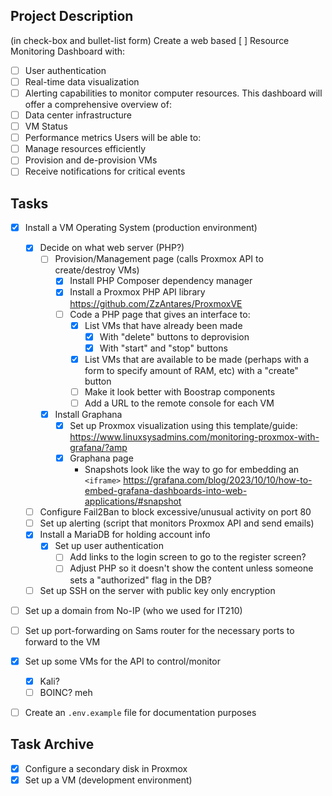 ## Project Description
(in check-box and bullet-list form)
Create a web based [ ] Resource Monitoring Dashboard with:
- [ ] User authentication
- [ ] Real-time data visualization
- [ ] Alerting capabilities
to monitor computer resources. This dashboard will offer a comprehensive overview of:
- [ ] Data center infrastructure
- [ ] VM Status
- [ ] Performance metrics
Users will be able to:
- [ ] Manage resources efficiently
- [ ] Provision and de-provision VMs
- [ ] Receive notifications for critical events

## Tasks
- [x] Install a VM Operating System (production environment)
    - [x] Decide on what web server (PHP?)
        - [ ] Provision/Management page (calls Proxmox API to create/destroy VMs)
            - [x] Install PHP Composer dependency manager
            - [x] Install a Proxmox PHP API library https://github.com/ZzAntares/ProxmoxVE
            - [ ] Code a PHP page that gives an interface to:
                - [x] List VMs that have already been made
                    - [x] With "delete" buttons to deprovision
                    - [x] With "start" and "stop" buttons
                - [x] List VMs that are available to be made (perhaps with a form to specify amount of RAM, etc) with a "create" button
                - [ ] Make it look better with Boostrap components
                - [ ] Add a URL to the remote console for each VM
        - [X] Install Graphana
            - [X] Set up Proxmox visualization using this template/guide: https://www.linuxsysadmins.com/monitoring-proxmox-with-grafana/?amp
            - [X] Graphana page
                - Snapshots look like the way to go for embedding an `<iframe>` https://grafana.com/blog/2023/10/10/how-to-embed-grafana-dashboards-into-web-applications/#snapshot
    - [ ] Configure Fail2Ban to block excessive/unusual activity on port 80
    - [ ] Set up alerting (script that monitors Proxmox API and send emails)
    - [X] Install a MariaDB for holding account info
        - [x] Set up user authentication
            - [ ] Add links to the login screen to go to the register screen?
            - [ ] Adjust PHP so it doesn't show the content unless someone sets a "authorized" flag in the DB?
    - [ ] Set up SSH on the server with public key only encryption
- [ ] Set up a domain from No-IP (who we used for IT210)
- [ ] Set up port-forwarding on Sams router for the necessary ports to forward to the VM
- [x] Set up some VMs for the API to control/monitor
    - [x] Kali?
    - [ ] BOINC? meh
- [ ] Create an `.env.example` file for documentation purposes


## Task Archive
- [x] Configure a secondary disk in Proxmox
- [x] Set up a VM (development environment)
